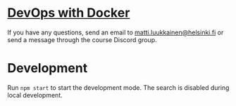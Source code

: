 # [DevOps with Docker](https://docker-hy.github.io)

If you have any questions, send an email to matti.luukkainen@helsinki.fi or send a message through the course Discord group.

# Development

Run `npm start` to start the development mode. The search is disabled during local development.

